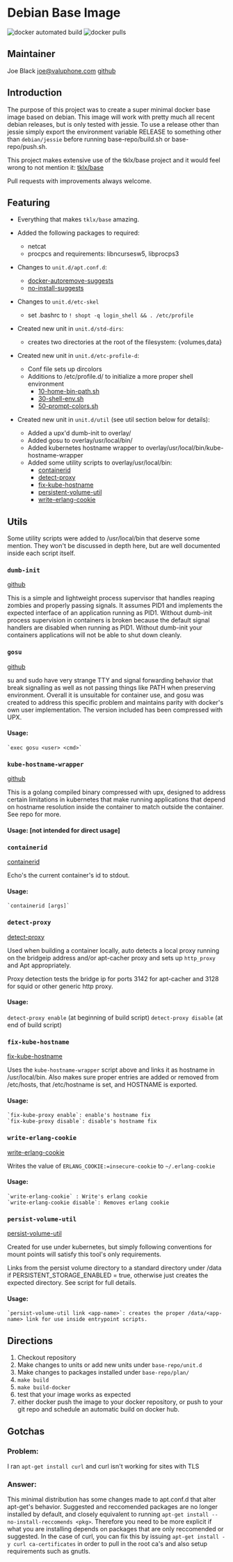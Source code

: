 # Debian Base Image

![docker automated build](https://img.shields.io/docker/automated/callforamerica/debian.svg)
![docker pulls](https://img.shields.io/docker/pulls/callforamerica/debian.svg)

## Maintainer

Joe Black <joe@valuphone.com> [github](https://github.com/joeblackwaslike)

## Introduction

The purpose of this project was to create a super minimal docker base image based on debian.  This image will work with pretty much all recent debian releases, but is only tested with jessie.  To use a release other than jessie simply export the environment variable RELEASE to something other than `debian/jessie` before running base-repo/build.sh  or base-repo/push.sh.

This project makes extensive use of the tklx/base project and it would feel wrong to not mention it:  [tklx/base](https://github.com/tklx/base)

Pull requests with improvements always welcome.


## Featuring

* Everything that makes `tklx/base` amazing.

* Added the following packages to required:
    * netcat
    * procpcs and requirements: libncursesw5, libprocps3

* Changes to `unit.d/apt.conf.d`:
    * [docker-autoremove-suggests](base-repo/unit.d/apt/overlay/etc/apt/apt.conf.d/docker-autoremove-suggests)
    * [no-install-suggests](base-repo/unit.d/apt/overlay/etc/apt/apt.conf.d/no-install-reccomends)

* Changes to `unit.d/etc-skel` 
    * set .bashrc to `! shopt -q login_shell && . /etc/profile`

* Created new unit in `unit.d/std-dirs`:
    * creates two directories at the root of the filesystem: {volumes,data}

* Created new unit in `unit.d/etc-profile-d`:
    * Conf file sets up dircolors
    * Additions to /etc/profile.d/ to initialize a more proper shell environment
        * [10-home-bin-path.sh](base-repo/unit.d/etc-profile-d/overlay/etc/profile.d/10-home-bin-path.sh)
        * [30-shell-env.sh](base-repo/unit.d/etc-profile-d/overlay/etc/profile.d/30-shell-env.sh)
        * [50-prompt-colors.sh](base-repo/unit.d/etc-profile-d/overlay/etc/profile.d/50-prompt-colors.sh)

* Created new unit in `unit.d/util` (see util section below for details):
    * Added a upx'd dumb-init to overlay/
    * Added gosu to overlay/usr/local/bin/
    * Added kubernetes hostname wrapper to overlay/usr/local/bin/kube-hostname-wrapper
    * Added some utility scripts to overlay/usr/local/bin:
        * [containerid](base-repo/unit.d/util/overlay/usr/local/bin/containerid)
        * [detect-proxy](base-repo/unit.d/util/overlay/usr/local/bin/detect-proxy)
        * [fix-kube-hostname](base-repo/unit.d/util/overlay/usr/local/bin/fix-kube-hostname)
        * [persistent-volume-util](base-repo/unit.d/util/overlay/usr/local/bin/persistent-volume-util)
        * [write-erlang-cookie](base-repo/unit.d/util/overlay/usr/local/bin/write-erlang-cookie)


## Utils

Some utility scripts were added to /usr/local/bin that deserve some mention.  They won't be discussed in depth here, but are well documented inside each script itself.


### `dumb-init`

[github](https://github.com/Yelp/dumb-init)

This is a simple and lightweight process supervisor that handles reaping zombies and properly passing signals.  It assumes PID1 and implements the expected interface of an application running as PID1.  Without dumb-init process supervision in containers is broken because the default signal handlers are disabled when running as PID1.  Without dumb-init your containers applications will not be able to shut down cleanly.


### `gosu`

[github](https://github.com/tianon/gosu)

su and sudo have very strange TTY and signal forwarding behavior that break signalling as well as not passing things like PATH when preserving environment.  Overall it is unsuitable for container use, and gosu was created to address this specific problem and maintains parity with docker's own user implementation.  The version included has been compressed with UPX.

#### Usage:
    `exec gosu <user> <cmd>`


### `kube-hostname-wrapper`

[github](https://github.com/joeblackwaslike/kube-hostname-wrapper)

This is a golang compiled binary compressed with upx, designed to address certain limitations in kubernetes that make running applications that depend on hostname resolution inside the container to match outside the container.  See repo for more.

#### Usage: [not intended for direct usage]

    
### `containerid`

[containerid](base-repo/unit.d/util/overlay/usr/local/bin/containerid)

Echo's the current container's id to stdout.

#### Usage:
    `containerid [args]`

### `detect-proxy`

[detect-proxy](base-repo/unit.d/util/overlay/usr/local/bin/detect-proxy)

Used when building a container locally, auto detects a local proxy running on the bridgeip address and/or apt-cacher proxy and sets up `http_proxy` and Apt appropriately.  

Proxy detection tests the bridge ip for ports 3142 for apt-cacher and 3128 for squid or other generic http proxy.

#### Usage:
  `detect-proxy enable` (at beginning of build script)
  `detect-proxy disable` (at end of build script)


### `fix-kube-hostname`

[fix-kube-hostname](base-repo/unit.d/util/overlay/usr/local/bin/fix-kube-hostname)

Uses the `kube-hostname-wrapper` script above and links it as hostname in /usr/local/bin.  Also makes sure proper entries are added or removed from /etc/hosts, that /etc/hostname is set, and HOSTNAME is exported.

#### Usage:
    `fix-kube-proxy enable`: enable's hostname fix
    `fix-kube-proxy disable`: disable's hostname fix


### `write-erlang-cookie`

[write-erlang-cookie](base-repo/unit.d/util/overlay/usr/local/bin/write-erlang-cookie)

Writes the value of `ERLANG_COOKIE:=insecure-cookie` to `~/.erlang-cookie`

#### Usage:
    `write-erlang-cookie` : Write's erlang cookie
    `write-erlang-cookie disable`: Removes erlang cookie 


### `persist-volume-util`

[persist-volume-util](base-repo/unit.d/util/overlay/usr/local/bin/persist-volume-util)

Created for use under kubernetes, but simply following conventions for mount points will satisfy this tool's only requirements.  

Links from the persist volume directory to a standard directory under /data if PERSISTENT_STORAGE_ENABLED = true, otherwise just creates the expected directory.  See script for full details.

#### Usage:
    `persist-volume-util link <app-name>`: creates the proper /data/<app-name> link for use inside entrypoint scripts.


## Directions

1. Checkout repository
2. Make changes to units or add new units under `base-repo/unit.d`
3. Make changes to packages installed under `base-repo/plan/`
4. `make build`
5. `make build-docker`
6. test that your image works as expected
7. either docker push the image to your docker repository, or push to your git repo and schedule an automatic build on docker hub.


## Gotchas

### Problem: 

I ran `apt-get install curl` and curl isn't working for sites with TLS

### Answer:

This minimal distribution has some changes made to apt.conf.d that alter apt-get's behavior.  Suggested and reccomended packages are no longer installed by default, and closely equivalent to running `apt-get install --no-install-reccomends <pkg>`.  Therefore you need to be more explicit if what you are installing depends on packages that are only reccomended or suggested.  In the case of curl, you can fix this by issuing `apt-get install -y curl ca-certificates` in order to pull in the root ca's and also setup requirements such as gnutls.

